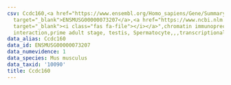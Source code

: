 ```yaml
---
csv: Ccdc160,<a href="https://www.ensembl.org/Homo_sapiens/Gene/Summary?db=core;g=ENSMUSG00000073207"
  target="_blank">ENSMUSG00000073207</a>,<a href="https://www.ncbi.nlm.nih.gov/pubmed/25450459"
  target="_blank"><i class="fas fa-file"></i></a>",chromatin immunoprecipitation assay,direct
  interaction,prime adult stage, testis, Spermatocyte,,,transcriptional regulation,
data_alias: Ccdc160
data_id: ENSMUSG00000073207
data_numevidence: 1
data_species: Mus musculus
data_taxid: '10090'
title: Ccdc160
---
```

